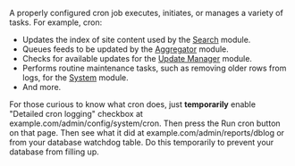 A properly configured cron job executes, initiates, or manages a variety of tasks. For example, cron:

* Updates the index of site content used by the [Search](https://www.drupal.org/docs/8/core/modules/search "Search module | Drupal 8 guide on Drupal.org") module.
* Queues feeds to be updated by the [Aggregator](https://www.drupal.org/docs/8/core/modules/aggregator "Aggregator module | Drupal 8 guide on Drupal.org") module.
* Checks for available updates for the [Update Manager](https://www.drupal.org/docs/8/core/modules/update-manager "Update Manager module | Drupal 8 guide on Drupal.org") module.
* Performs routine maintenance tasks, such as removing older rows from logs, for the [System](https://www.drupal.org/docs/8/core/modules/system "System module | Drupal 8 guide on Drupal.org") module.
* And more.

For those curious to know what cron does, just **temporarily** enable "Detailed cron logging" checkbox at example.com/admin/config/system/cron. Then press the Run cron button on that page. Then see what it did at example.com/admin/reports/dblog or from your database watchdog table. Do this temporarily to prevent your database from filling up.